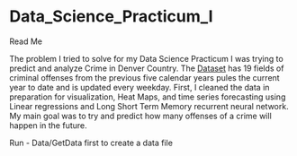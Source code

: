 # Data_Science_Practicum_I
Read Me


The problem I tried to solve for my Data Science Practicum I was trying to predict and analyze Crime in Denver Country.  The [Dataset](https://www.denvergov.org/opendata/dataset/city-and-county-of-denver-crime) has 19 fields of criminal offenses from the previous five calendar years pules the current year to date and is updated every weekday. First, I cleaned the data in preparation for visualization, Heat Maps, and time series forecasting using Linear regressions and Long Short Term Memory recurrent neural network. My main goal was to try and predict how many offenses of a crime will happen in the future.


Run - Data/GetData first to create a data file
